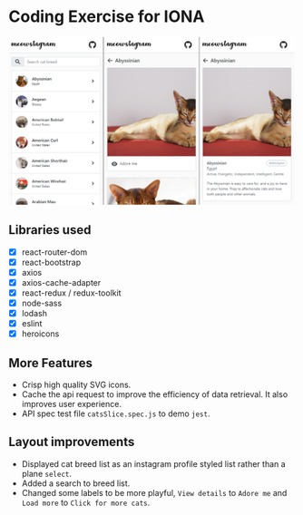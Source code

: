 # Coding Exercise for IONA

![Meowstagram Screenshots](src/assets/screenshots.png)

## Libraries used
- [x] react-router-dom
- [x] react-bootstrap
- [x] axios
- [x] axios-cache-adapter
- [x] react-redux / redux-toolkit
- [x] node-sass
- [x] lodash
- [x] eslint
- [x] heroicons

## More Features
- Crisp high quality SVG icons.
- Cache the api request to improve the efficiency of data retrieval. It also improves user experience.
- API spec test file `catsSlice.spec.js` to demo `jest`.

## Layout improvements
- Displayed cat breed list as an instagram profile styled list rather than a plane `select`.
- Added a search to breed list.
- Changed some labels to be more playful, `View details` to `Adore me` and `Load more` to `Click for more cats`.
